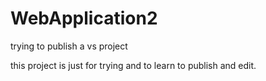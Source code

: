 # WebApplication2
trying to publish a vs project

this project is just for trying and to learn to publish and edit.
